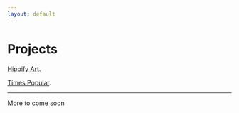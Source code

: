 ```yaml
---
layout: default
---
```


# Projects

[Hippify Art](./hippify-demo/hippify.html).

[Times Popular](https://timespopular.herokuapp.com).

* * *

More to come soon

